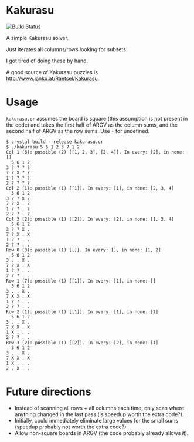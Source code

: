 # Kakurasu

[![Build Status](https://travis-ci.org/petertseng/kakurasu.svg?branch=master)](https://travis-ci.org/petertseng/kakurasu)

A simple Kakurasu solver.

Just iterates all columns/rows looking for subsets.

I got tired of doing these by hand.

A good source of Kakurasu puzzles is http://www.janko.at/Raetsel/Kakurasu.

# Usage

`kakurasu.cr` assumes the board is square (this assumption is not present in the code) and takes the first half of ARGV as the column sums, and the second half of ARGV as the row sums. Use `-` for undefined.

```
$ crystal build --release kakurasu.cr
$ ./kakurasu 5 6 1 2 3 7 1 2
Col 1 (6): possible (2) [[1, 2, 3], [2, 4]]. In every: [2], in none: []
  5 6 1 2
3 ? ? ? ?
7 ? X ? ?
1 ? ? ? ?
2 ? ? ? ?
Col 2 (1): possible (1) [[1]]. In every: [1], in none: [2, 3, 4]
  5 6 1 2
3 ? ? X ?
7 ? X . ?
1 ? ? . ?
2 ? ? . ?
Col 3 (2): possible (1) [[2]]. In every: [2], in none: [1, 3, 4]
  5 6 1 2
3 ? ? X .
7 ? X . X
1 ? ? . .
2 ? ? . .
Row 0 (3): possible (1) [[]]. In every: [], in none: [1, 2]
  5 6 1 2
3 . . X .
7 ? X . X
1 ? ? . .
2 ? ? . .
Row 1 (7): possible (1) [[1]]. In every: [1], in none: []
  5 6 1 2
3 . . X .
7 X X . X
1 ? ? . .
2 ? ? . .
Row 2 (1): possible (1) [[1]]. In every: [1], in none: [2]
  5 6 1 2
3 . . X .
7 X X . X
1 X . . .
2 ? ? . .
Row 3 (2): possible (1) [[2]]. In every: [2], in none: [1]
  5 6 1 2
3 . . X .
7 X X . X
1 X . . .
2 . X . .
```

# Future directions

* Instead of scanning all rows + all columns each time, only scan where anything changed in the last pass (is speedup worth the extra code?).
* Initially, could immediately eliminate large values for the small sums (speedup probably not worth the extra code?).
* Allow non-square boards in ARGV (the code probably already allows it).
